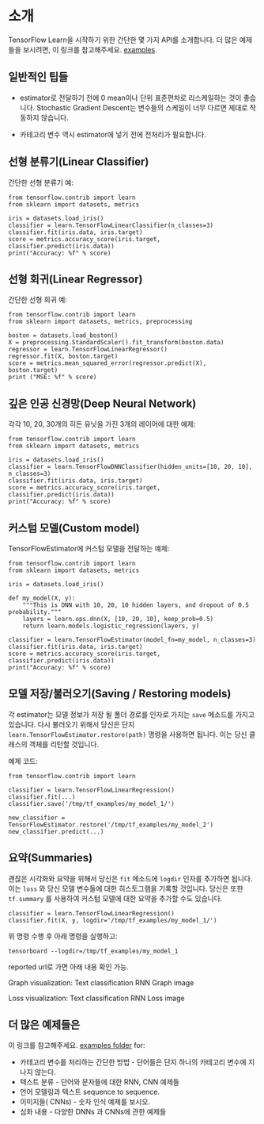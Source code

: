 # 소개

TensorFlow Learn을 시작하기 위한 간단한 몇 가지 API를 소개합니다.
더 많은 예제들을 보시려면, 이 링크를 참고해주세요. [examples](https://github.com/tensorflow/tensorflow/tree/master/tensorflow/examples/skflow).


## 일반적인 팁들

- estimator로 전달하기 전에 0 mean이나 단위 표준편차로 리스케일하는 것이 좋습니다. Stochastic Gradient Descent는 변수들의 스케일이 너무 다르면 제대로 작동하지 않습니다.

- 카테고리 변수 역시 estimator에 넣기 전에 전처리가 필요합니다.

## 선형 분류기(Linear Classifier)

간단한 선형 분류기 예:

    from tensorflow.contrib import learn
    from sklearn import datasets, metrics

    iris = datasets.load_iris()
    classifier = learn.TensorFlowLinearClassifier(n_classes=3)
    classifier.fit(iris.data, iris.target)
    score = metrics.accuracy_score(iris.target, classifier.predict(iris.data))
    print("Accuracy: %f" % score)

## 선형 회귀(Linear Regressor)

간단한 선형 회귀 예:

    from tensorflow.contrib import learn
    from sklearn import datasets, metrics, preprocessing

    boston = datasets.load_boston()
    X = preprocessing.StandardScaler().fit_transform(boston.data)
    regressor = learn.TensorFlowLinearRegressor()
    regressor.fit(X, boston.target)
    score = metrics.mean_squared_error(regressor.predict(X), boston.target)
    print ("MSE: %f" % score)

## 깊은 인공 신경망(Deep Neural Network)

각각 10, 20, 30개의 히든 유닛을 가진 3개의 레이어에 대한 예제:

    from tensorflow.contrib import learn
    from sklearn import datasets, metrics

    iris = datasets.load_iris()
    classifier = learn.TensorFlowDNNClassifier(hidden_units=[10, 20, 10], n_classes=3)
    classifier.fit(iris.data, iris.target)
    score = metrics.accuracy_score(iris.target, classifier.predict(iris.data))
    print("Accuracy: %f" % score)

## 커스텀 모델(Custom model)

TensorFlowEstimator에 커스텀 모델을 전달하는 예제:

    from tensorflow.contrib import learn
    from sklearn import datasets, metrics

    iris = datasets.load_iris()

    def my_model(X, y):
        """This is DNN with 10, 20, 10 hidden layers, and dropout of 0.5 probability."""
        layers = learn.ops.dnn(X, [10, 20, 10], keep_prob=0.5)
        return learn.models.logistic_regression(layers, y)

    classifier = learn.TensorFlowEstimator(model_fn=my_model, n_classes=3)
    classifier.fit(iris.data, iris.target)
    score = metrics.accuracy_score(iris.target, classifier.predict(iris.data))
    print("Accuracy: %f" % score)

## 모델 저장/불러오기(Saving / Restoring models)

각 estimator는 모델 정보가 저장 될 폴더 경로를 인자로 가지는 ``save`` 메소드를 가지고 있습니다. 다시 불러오기 위해서 당신은 단지
``learn.TensorFlowEstimator.restore(path)`` 명령을 사용하면 됩니다. 이는 당신 클래스의 객체를 리턴할 것입니다.

예제 코드:

    from tensorflow.contrib import learn

    classifier = learn.TensorFlowLinearRegression()
    classifier.fit(...)
    classifier.save('/tmp/tf_examples/my_model_1/')

    new_classifier = TensorFlowEstimator.restore('/tmp/tf_examples/my_model_2')
    new_classifier.predict(...)

## 요약(Summaries)

괜찮은 시각화와 요약을 위해서 당신은 ``fit`` 메소드에 ``logdir`` 인자를 추가하면 됩니다. 이는 ``loss`` 와 당신 모델 변수들에 대한 히스토그램을 기록할 것입니다. 당신은 또한 ``tf.summary`` 를 사용하여 커스텀 모델에 대한 요약을 추가할 수도 있습니다. 


    classifier = learn.TensorFlowLinearRegression()
    classifier.fit(X, y, logdir='/tmp/tf_examples/my_model_1/')

위 명령 수행 후 아래 명령을 실행하고:

    tensorboard --logdir=/tmp/tf_examples/my_model_1

reported url로 가면 아래 내용 확인 가능.

Graph visualization: Text classification RNN Graph image

Loss visualization: Text classification RNN Loss image


## 더 많은 예제들은

이 링크를 참고해주세요. [examples folder](https://github.com/tensorflow/tensorflow/tree/master/tensorflow/examples/skflow) for:

-  카테고리 변수를 처리하는 간단한 방법 - 단어들은 단지 하나의 카테고리 변수에 지나지 않는다.
-  텍스트 분류 - 단어와 문자들에 대한 RNN, CNN 예제들
-  언어 모델링과 텍스트 sequence to sequence.
-  이미지들( CNNs) - 숫자 인식 예제를 보시오.
-  심화 내용 - 다양한 DNNs 과 CNNs에 관한 예제들